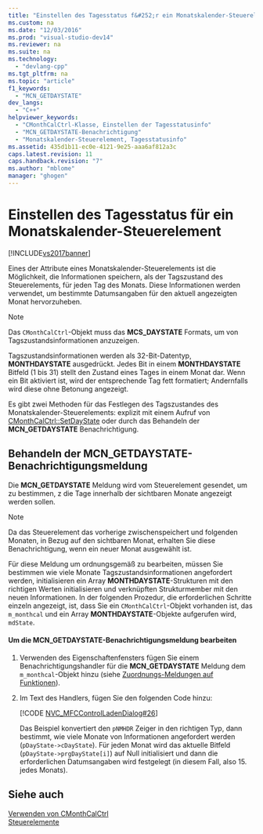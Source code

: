 ```yaml
---
title: "Einstellen des Tagesstatus f&#252;r ein Monatskalender-Steuerelement"
ms.custom: na
ms.date: "12/03/2016"
ms.prod: "visual-studio-dev14"
ms.reviewer: na
ms.suite: na
ms.technology: 
  - "devlang-cpp"
ms.tgt_pltfrm: na
ms.topic: "article"
f1_keywords: 
  - "MCN_GETDAYSTATE"
dev_langs: 
  - "C++"
helpviewer_keywords: 
  - "CMonthCalCtrl-Klasse, Einstellen der Tagesstatusinfo"
  - "MCN_GETDAYSTATE-Benachrichtigung"
  - "Monatskalender-Steuerelement, Tagesstatusinfo"
ms.assetid: 435d1b11-ec0e-4121-9e25-aaa6af812a3c
caps.latest.revision: 11
caps.handback.revision: "7"
ms.author: "mblome"
manager: "ghogen"
---
```

# Einstellen des Tagesstatus f&#252;r ein Monatskalender-Steuerelement
[!INCLUDE[vs2017banner](../assembler/inline/includes/vs2017banner.md)]

Eines der Attribute eines Monatskalender\-Steuerelements ist die Möglichkeit, die Informationen speichern, als der Tagszustand des Steuerelements, für jeden Tag des Monats.  Diese Informationen werden verwendet, um bestimmte Datumsangaben für den aktuell angezeigten Monat hervorzuheben.  
  
> [!NOTE]
>  Das `CMonthCalCtrl`\-Objekt muss das **MCS\_DAYSTATE** Formats, um von Tagszustandsinformationen anzuzeigen.  
  
 Tagszustandsinformationen werden als 32\-Bit\-Datentyp, **MONTHDAYSTATE** ausgedrückt.  Jedes Bit in einem **MONTHDAYSTATE** Bitfeld \(1 bis 31\) stellt den Zustand eines Tages in einem Monat dar.  Wenn ein Bit aktiviert ist, wird der entsprechende Tag fett formatiert; Andernfalls wird diese ohne Betonung angezeigt.  
  
 Es gibt zwei Methoden für das Festlegen des Tagszustandes des Monatskalender\-Steuerelements: explizit mit einem Aufruf von [CMonthCalCtrl::SetDayState](../Topic/CMonthCalCtrl::SetDayState.md) oder durch das Behandeln der **MCN\_GETDAYSTATE** Benachrichtigung.  
  
## Behandeln der MCN\_GETDAYSTATE\-Benachrichtigungsmeldung  
 Die **MCN\_GETDAYSTATE** Meldung wird vom Steuerelement gesendet, um zu bestimmen, z die Tage innerhalb der sichtbaren Monate angezeigt werden sollen.  
  
> [!NOTE]
>  Da das Steuerelement das vorherige zwischenspeichert und folgenden Monaten, in Bezug auf den sichtbaren Monat, erhalten Sie diese Benachrichtigung, wenn ein neuer Monat ausgewählt ist.  
  
 Für diese Meldung um ordnungsgemäß zu bearbeiten, müssen Sie bestimmen wie viele Monate Tagszustandsinformationen angefordert werden, initialisieren ein Array **MONTHDAYSTATE**\-Strukturen mit den richtigen Werten initialisieren und verknüpften Strukturmember mit den neuen Informationen.  In der folgenden Prozedur, die erforderlichen Schritte einzeln angezeigt, ist, dass Sie ein `CMonthCalCtrl`\-Objekt vorhanden ist, das `m_monthcal` und ein Array **MONTHDAYSTATE**\-Objekte aufgerufen wird, `mdState`.  
  
#### Um die MCN\_GETDAYSTATE\-Benachrichtigungsmeldung bearbeiten  
  
1.  Verwenden des Eigenschaftenfensters fügen Sie einem Benachrichtigungshandler für die **MCN\_GETDAYSTATE** Meldung dem `m_monthcal`\-Objekt hinzu \(siehe [Zuordnungs\-Meldungen auf Funktionen](../mfc/reference/mapping-messages-to-functions.md)\).  
  
2.  Im Text des Handlers, fügen Sie den folgenden Code hinzu:  
  
     [!CODE [NVC_MFCControlLadenDialog#26](../CodeSnippet/VS_Snippets_Cpp/NVC_MFCControlLadenDialog#26)]  
  
     Das Beispiel konvertiert den `pNMHDR` Zeiger in den richtigen Typ, dann bestimmt, wie viele Monate von Informationen angefordert werden \(`pDayState->cDayState`\).  Für jeden Monat wird das aktuelle Bitfeld \(`pDayState->prgDayState[i]`\) auf Null initialisiert und dann die erforderlichen Datumsangaben wird festgelegt \(in diesem Fall, also 15. jedes Monats\).  
  
## Siehe auch  
 [Verwenden von CMonthCalCtrl](../mfc/using-cmonthcalctrl.md)   
 [Steuerelemente](../mfc/controls-mfc.md)